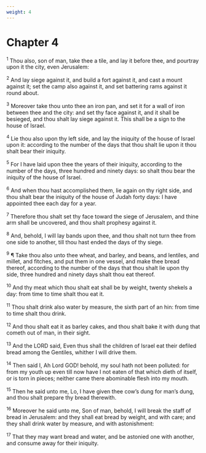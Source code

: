 ```yaml
---
weight: 4
---
```


# Chapter 4

<sup>1</sup> Thou also, son of man, take thee a tile, and lay it before thee, and pourtray upon it the city, even Jerusalem: 

<sup>2</sup> And lay siege against it, and build a fort against it, and cast a mount against it; set the camp also against it, and set battering rams against it round about. 

<sup>3</sup> Moreover take thou unto thee an iron pan, and set it for a wall of iron between thee and the city: and set thy face against it, and it shall be besieged, and thou shalt lay siege against it. This shall be a sign to the house of Israel. 

<sup>4</sup> Lie thou also upon thy left side, and lay the iniquity of the house of Israel upon it: according to the number of the days that thou shalt lie upon it thou shalt bear their iniquity. 

<sup>5</sup> For I have laid upon thee the years of their iniquity, according to the number of the days, three hundred and ninety days: so shalt thou bear the iniquity of the house of Israel. 

<sup>6</sup> And when thou hast accomplished them, lie again on thy right side, and thou shalt bear the iniquity of the house of Judah forty days: I have appointed thee each day for a year. 

<sup>7</sup> Therefore thou shalt set thy face toward the siege of Jerusalem, and thine arm shall be uncovered, and thou shalt prophesy against it. 

<sup>8</sup> And, behold, I will lay bands upon thee, and thou shalt not turn thee from one side to another, till thou hast ended the days of thy siege. 

<sup>9</sup> ¶ Take thou also unto thee wheat, and barley, and beans, and lentiles, and millet, and fitches, and put them in one vessel, and make thee bread thereof, according to the number of the days that thou shalt lie upon thy side, three hundred and ninety days shalt thou eat thereof. 

<sup>10</sup> And thy meat which thou shalt eat shall be by weight, twenty shekels a day: from time to time shalt thou eat it. 

<sup>11</sup> Thou shalt drink also water by measure, the sixth part of an hin: from time to time shalt thou drink. 

<sup>12</sup> And thou shalt eat it as barley cakes, and thou shalt bake it with dung that cometh out of man, in their sight. 

<sup>13</sup> And the LORD said, Even thus shall the children of Israel eat their defiled bread among the Gentiles, whither I will drive them. 

<sup>14</sup> Then said I, Ah Lord GOD! behold, my soul hath not been polluted: for from my youth up even till now have I not eaten of that which dieth of itself, or is torn in pieces; neither came there abominable flesh into my mouth. 

<sup>15</sup> Then he said unto me, Lo, I have given thee cow’s dung for man’s dung, and thou shalt prepare thy bread therewith. 

<sup>16</sup> Moreover he said unto me, Son of man, behold, I will break the staff of bread in Jerusalem: and they shall eat bread by weight, and with care; and they shall drink water by measure, and with astonishment: 

<sup>17</sup> That they may want bread and water, and be astonied one with another, and consume away for their iniquity. 


